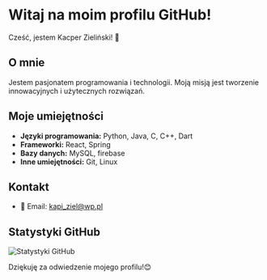 # Witaj na moim profilu GitHub!

Cześć, jestem Kacper Zieliński! 👋

## O mnie

Jestem pasjonatem programowania i technologii. Moją misją jest tworzenie innowacyjnych i użytecznych rozwiązań.

## Moje umiejętności

- **Języki programowania:** Python, Java, C, C++, Dart
- **Frameworki:** React, Spring
- **Bazy danych:** MySQL, firebase
- **Inne umiejętności:** Git, Linux

## Kontakt

- 📧 Email: [kapi_ziel@wp.pl](mailto:kapi_ziel@wp.pl)

## Statystyki GitHub

![Statystyki GitHub](https://github-readme-stats.vercel.app/api?username=KZielinskii&show_icons=true)

Dziękuję za odwiedzenie mojego profilu!😊
